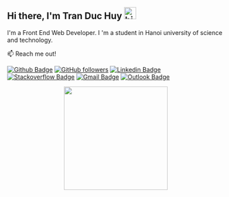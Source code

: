 ## Hi there, I'm Tran Duc Huy <img src="https://user-images.githubusercontent.com/1303154/88677602-1635ba80-d120-11ea-84d8-d263ba5fc3c0.gif" width="28px" height="28px" alt="hi">

I'm a Front End Web Developer. I 'm a student in Hanoi university of science and technology.

:mailbox: Reach me out!

[![Github Badge](http://img.shields.io/badge/-Github-black?style=flat-square&logo=github&link=https://github.com/ledattadel/)](https://github.com/cudhuy) 
[![GitHub followers](https://img.shields.io/github/followers/ledattadel?label=Follow&style=social)](https://github.com/cudhuy/?tab=follow) 
[![Linkedin Badge](https://img.shields.io/badge/-LinkedIn-blue?style=flat-square&logo=Linkedin&logoColor=white&link=https://www.linkedin.com/in/ledattadel/)](https://www.linkedin.com/in/huy-tr%E1%BA%A7n-b7230b250/)
[![Stackoverflow Badge](https://img.shields.io/badge/-Stack%20overflow-FE7A16?style=flat-square&logo=stack-overflow&logoColor=white&link=https://stackoverflow.com/users/11534375/hemanth-kollipara)](https://stackoverflow.com/users/19986287/tr%e1%ba%a7n-huy)
[![Gmail Badge](https://img.shields.io/badge/-Gmail-d14836?style=flat-square&logo=Gmail&logoColor=white&link=mailto:datletrong215@gmail.com)](mailto:tdhuy141@gmail.com)
[![Outlook Badge](https://img.shields.io/badge/-Gmail-d14836?style=flat-square&logo=Gmail&logoColor=white&link=mailto:datletrong215@gmail.com)](mailto:tdhuy141@gmail.com)
	<!-- https://img.shields.io/badge/Microsoft_Outlook-0078D4?style=for-the-badge&logo=microsoft-outlook&logoColor=white -->


<p align='center'>
  <a href="#"><img src="https://media.giphy.com/media/62PP2yEIAZF6g/giphy.gif" width="241"></a>
</p>